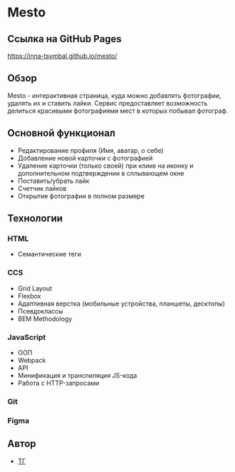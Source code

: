 # Mesto

## Ссылка на GitHub Pages
https://inna-tsymbal.github.io/mesto/


## Обзор

Mesto - интерактивная страница, куда можно добавлять фотографии, удалять их и ставить лайки. Сервис предоставляет возможность делиться красивыми фотографиями мест в которых побывал фотограф.

## **Основной функционал**

* Редактирование профиля (Имя, аватар, о себе)
* Добавление новой карточки с фотографией 
* Удаление карточки (только своей) при клике на иконку и дополнительном подтверждении в сплывающем окне 
* Поставить/убрать лайк 
* Счетчик лайков
* Открытие фотографии в полном размере 


## Технологии 

### HTML
* Семантические теги 

### CCS
* Grid Layout
* Flexbox
* Адаптивная верстка (мобильные устройства, планшеты, десктопы)
* Псевдоклассы
* BEM Methodology

### JavaScript
* ООП
* Webpack
* API
* Минификация и транспиляция JS-кода
* Работа с HTTP-запросами

### Git
### Figma


## Автор

- [ТГ](https://t.me/tsymbal_inna1) 


